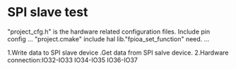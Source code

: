 SPI slave test
=====
"project_cfg.h" is the hardware related configuration files. Include pin config ...
"project.cmake" include hal lib."fpioa_set_function" need. ...

1.Write data to SPI slave device .Get data from SPI salve device.
2.Hardware connection:IO32-IO33 IO34-IO35 IO36-IO37